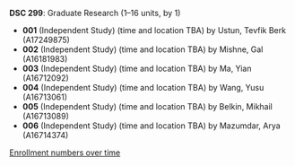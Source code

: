 **DSC 299**: Graduate Research (1–16 units, by 1)

- **001** (Independent Study) (time and location TBA) by Ustun, Tevfik Berk (A17249875)
- **002** (Independent Study) (time and location TBA) by Mishne, Gal (A16181983)
- **003** (Independent Study) (time and location TBA) by Ma, Yian (A16712092)
- **004** (Independent Study) (time and location TBA) by Wang, Yusu (A16713061)
- **005** (Independent Study) (time and location TBA) by Belkin, Mikhail (A16713089)
- **006** (Independent Study) (time and location TBA) by Mazumdar, Arya (A16714374)

[Enrollment numbers over time](./DSC299.tsv)
